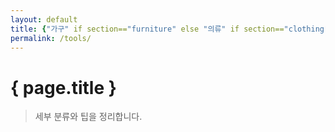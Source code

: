 ```yaml
---
layout: default
title: {"가구" if section=="furniture" else "의류" if section=="clothing" else "도구" if section=="tools" else "음악" if section=="music" else "DIY & 요리 레시피" }
permalink: /tools/
---
```

# { page.title }
> 세부 분류와 팁을 정리합니다.
